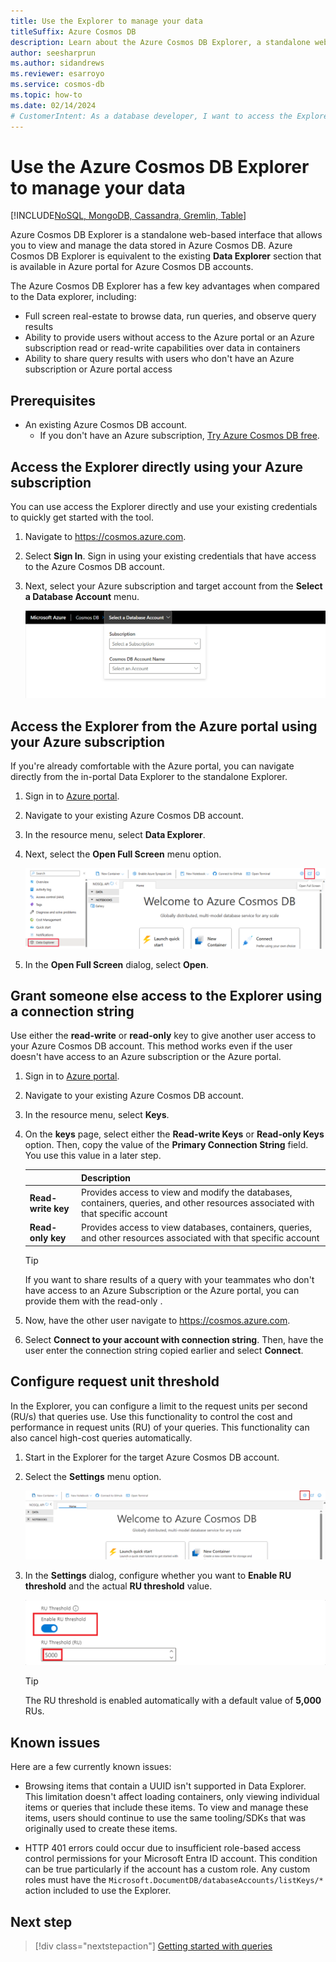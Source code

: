 ```yaml
---
title: Use the Explorer to manage your data
titleSuffix: Azure Cosmos DB
description: Learn about the Azure Cosmos DB Explorer, a standalone web-based interface that allows you to view and manage the data stored in Azure Cosmos DB.
author: seesharprun
ms.author: sidandrews
ms.reviewer: esarroyo
ms.service: cosmos-db
ms.topic: how-to
ms.date: 02/14/2024
# CustomerIntent: As a database developer, I want to access the Explorer so that I can observe my data and make queries against my data.
---
```


# Use the Azure Cosmos DB Explorer to manage your data

[!INCLUDE[NoSQL, MongoDB, Cassandra, Gremlin, Table](includes/appliesto-nosql-mongodb-cassandra-gremlin-table.md)]

Azure Cosmos DB Explorer is a standalone web-based interface that allows you to view and manage the data stored in Azure Cosmos DB. Azure Cosmos DB Explorer is equivalent to the existing **Data Explorer** section that is available in Azure portal for Azure Cosmos DB accounts.

The Azure Cosmos DB Explorer has a few key advantages when compared to the Data explorer, including:

- Full screen real-estate to browse data, run queries, and observe query results
- Ability to provide users without access to the Azure portal or an Azure subscription read or read-write capabilities over data in containers
- Ability to share query results with users who don't have an Azure subscription or Azure portal access

## Prerequisites

- An existing Azure Cosmos DB account.
  - If you don't have an Azure subscription, [Try Azure Cosmos DB free](https://cosmos.azure.com/try/).

## Access the Explorer directly using your Azure subscription

You can use access the Explorer directly and use your existing credentials to quickly get started with the tool.

1. Navigate to <https://cosmos.azure.com>.

1. Select **Sign In**. Sign in using your existing credentials that have access to the Azure Cosmos DB account.

1. Next, select your Azure subscription and target account from the **Select a Database Account** menu.

    ![Screenshot of the 'Select a Database Account' menu in the Explorer.](media/data-explorer/select-database-account.png)

## Access the Explorer from the Azure portal using your Azure subscription

If you're already comfortable with the Azure portal, you can navigate directly from the in-portal Data Explorer to the standalone Explorer.

1. Sign in to [Azure portal](https://portal.azure.com/).

1. Navigate to your existing Azure Cosmos DB account.

1. In the resource menu, select **Data Explorer**.

1. Next, select the **Open Full Screen** menu option.

    ![Screenshot of the Data Explorer page with the 'Open Full Screen' option highlighted.](media/data-explorer/open-full-screen.png)

1. In the **Open Full Screen** dialog, select **Open**.

## Grant someone else access to the Explorer using a connection string

Use either the **read-write** or **read-only** key to give another user access to your Azure Cosmos DB account. This method works even if the user doesn't have access to an Azure subscription or the Azure portal.

1. Sign in to [Azure portal](https://portal.azure.com/).

1. Navigate to your existing Azure Cosmos DB account.

1. In the resource menu, select **Keys**.

1. On the **keys** page, select either the **Read-write Keys** or **Read-only Keys** option. Then, copy the value of the **Primary Connection String** field. You use this value in a later step.

    | | Description |
    | --- | --- |
    | **Read-write key** | Provides access to view and modify the databases, containers, queries, and other resources associated with that specific account |
    | **Read-only key** | Provides access to view databases, containers, queries, and other resources associated with that specific account |

    > [!TIP]
    > If you want to share results of a query with your teammates who don't have access to an Azure Subscription or the Azure portal, you can provide them with the read-only .

1. Now, have the other user navigate to <https://cosmos.azure.com>.

1. Select **Connect to your account with connection string**. Then, have the user enter the connection string copied earlier and select **Connect**.

## Configure request unit threshold

In the Explorer, you can configure a limit to the request units per second (RU/s) that queries use. Use this functionality to control the cost and performance in request units (RU) of your queries. This functionality can also cancel high-cost queries automatically.

1. Start in the Explorer for the target Azure Cosmos DB account.

1. Select the **Settings** menu option.

    ![Screenshot of an Data Explorer page with the 'Open Settings' option highlighted.](media/data-explorer/open-settings.png)

1. In the **Settings** dialog, configure whether you want to **Enable RU threshold** and the actual **RU threshold** value.

    ![Screenshot of the individual settings to configure the request unit threshold](media/data-explorer/configure-ru-threshold.png)

    > [!TIP]
    > The RU threshold is enabled automatically with a default value of **5,000** RUs.

## Known issues

Here are a few currently known issues:

- Browsing items that contain a UUID isn't supported in Data Explorer. This limitation doesn't affect loading containers, only viewing individual items or queries that include these items. To view and manage these items, users should continue to use the same tooling/SDKs that was originally used to create these items.

- HTTP 401 errors could occur due to insufficient role-based access control permissions for your Microsoft Entra ID account. This condition can be true particularly if the account has a custom role. Any custom roles must have the `Microsoft.DocumentDB/databaseAccounts/listKeys/*` action included to use the Explorer.

## Next step

> [!div class="nextstepaction"]
> [Getting started with queries](nosql/query/getting-started.md)
